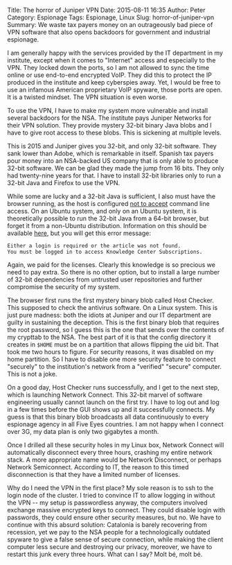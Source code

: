 Title: The horror of Juniper VPN
Date: 2015-08-11 16:35
Author: Peter
Category: Espionage
Tags: Espionage, Linux
Slug: horror-of-juniper-vpn
Summary: We waste tax payers money on an outrageously bad piece of VPN software that also opens backdoors for government and industrial espionage.

I am generally happy with the services provided by the IT department in my institute, except when it comes to "Internet" access and especially to the VPN. They locked down the ports, so I am not allowed to sync the time online or use end-to-end encrypted VoIP. They did this to protect the IP produced in the institute and keep cyberspies away. Yet, I would be free to use an infamous American proprietary VoIP spyware, those ports are open. It is a twisted mindset. The VPN situation is even worse.

To use the VPN, I have to make my system more vulnerable and install several backdoors for the NSA. The institute pays Juniper Networks for their VPN solution. They provide mystery 32-bit binary Java blobs and I have to give root access to these blobs. This is sickening at multiple levels.

This is 2015 and Juniper gives you 32-bit, and only 32-bit software. They sank lower than Adobe, which is remarkable in itself. Spanish tax payers pour money into an NSA-backed US company that is only able to produce 32-bit software. We can be glad they made the jump from 16 bits. They only had twenty-nine years for that. I have to install 32-bit libraries only to run a 32-bit Java and Firefox to use the VPN. 

While some are lucky and a 32-bit Java is sufficient, I also must have the browser running, as the host is configured [not to accept](https://wiki.archlinux.org/index.php/Juniper_VPN#ncapp.error_Failed_to_connect.2Fauthenticate_with_IVE) command line access. On an Ubuntu system, and only on an Ubuntu system, it is theoretically possible to run the 32-bit Java from a 64-bit browser, but forget it from a non-Ubuntu distribution. Information on this should be available [here](https://kb.juniper.net/InfoCenter/index?page=content&id=KB25230), but you will get this error message:

    Either a login is required or the article was not found.
    You must be logged in to access Knowledge Center Subscriptions.

Again, we paid for the licenses. Clearly this knowledge is so precious we need to pay extra. So there is no other option, but to install a large number of 32-bit dependencies from untrusted user repositories and further compromise the security of my system.

The browser first runs the first mystery binary blob called Host Checker. This supposed to check the antivirus software. On a Linux system. This is just pure madness: both the idiots at Juniper and our IT department are guilty in sustaining the deception. This is the first binary blob that requires the root password, so I guess this is the one that sends over the contents of my crypttab to the NSA. The best part of it is that the config directory it creates in `$HOME` must be on a partition that allows flipping the uid bit. That took me two hours to figure. For security reasons, it was disabled on my home partition. So I have to disable one more security feature to connect "securely" to the institution's network from a "verified" "secure" computer. This is not a joke.

On a good day, Host Checker runs successfully, and I get to the next step, which is launching Network Connect. This 32-bit marvel of software engineering usually cannot launch on the first try. I have to log out and log in a few times before the GUI shows up and it successfully connects. My guess is that this binary blob broadcasts all data continuously to every espionage agency in all Five Eyes countries. I am not happy when I connect over 3G, my data plan is only two gigabytes a month.

Once I drilled all these security holes in my Linux box, Network Connect will automatically disconnect every three hours, crashing my entire network stack. A more appropriate name would be Network Disconnect, or perhaps Network Semiconnect. According to IT, the reason to this timed disconnection is that they have a limited number of licenses. 

Why do I need the VPN in the first place? My sole reason is to ssh to the login node of the cluster. I tried to convince IT to allow logging in without the VPN -- my setup is passwordless anyway, the computers involved exchange massive encrypted keys to connect. They could disable login with passwords, they could ensure other security measures, but no. We have to continue with this absurd solution: Catalonia is barely recovering from recession, yet we pay to the NSA people for a technologically outdated spyware to give a false sense of secure connection, while making the client computer less secure and destroying our privacy, moreover, we have to restart this junk every three hours. What can I say? Molt bé, molt bé.
